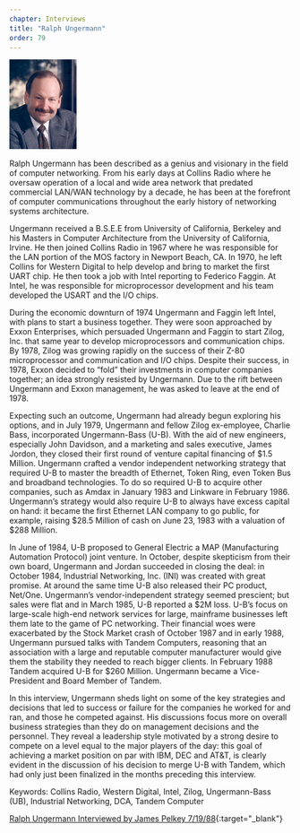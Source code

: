 ```yaml
---
chapter: Interviews
title: "Ralph Ungermann"
order: 79
---
```


![Ralph Ungermann](/assets/img/ralph-ungermann-l.jpg)

Ralph Ungermann has been described as a genius and visionary in the field of computer networking. From his early days at Collins Radio where he oversaw operation of a local and wide area network that predated commercial LAN/WAN technology by a decade, he has been at the forefront of computer communications throughout the early history of networking systems architecture.

Ungermann received a B.S.E.E from University of California, Berkeley and his Masters in Computer Architecture from the University of California, Irvine. He then joined Collins Radio in 1967 where he was responsible for the LAN portion of the MOS factory in Newport Beach, CA. In 1970, he left Collins for Western Digital to help develop and bring to market the first UART chip. He then took a job with Intel reporting to Federico Faggin. At Intel, he was responsible for microprocessor development and his team developed the USART and the I/O chips.

During the economic downturn of 1974 Ungermann and Faggin left Intel, with plans to start a business together.  They were soon approached by Exxon Enterprises, which persuaded Ungermann and Faggin to start Zilog, Inc. that same year to develop microprocessors and communication chips. By 1978, Zilog was growing rapidly on the success of their Z-80 microprocessor and communication and I/O chips. Despite their success, in 1978, Exxon decided to “fold” their investments in computer companies together; an idea strongly resisted by Ungermann.  Due to the rift between Ungermann and Exxon management, he was asked to leave at the end of 1978. 

Expecting such an outcome, Ungermann had already begun exploring his options, and in July 1979, Ungermann and fellow Zilog ex-employee, Charlie Bass, incorporated Ungermann-Bass (U-B). With the aid of new engineers, especially John Davidson, and a marketing and sales executive, James Jordon, they closed their first round of venture capital financing of $1.5 Million.  Ungermann crafted a vendor independent networking strategy that required U-B to master the breadth of Ethernet, Token Ring, even Token Bus and broadband technologies. To do so required U-B to acquire other companies, such as Amdax in January 1983 and Linkware in February 1986. Ungermann’s strategy would also require U-B to always have excess capital on hand: it became the first Ethernet LAN company to go public, for example, raising $28.5 Million of cash on June 23, 1983 with a valuation of $288 Million.

In June of 1984, U-B proposed to General Electric a MAP (Manufacturing Automation Protocol) joint venture.  In October, despite skepticism from their own board, Ungermann and Jordan succeeded in closing the deal: in October 1984, Industrial Networking, Inc. (INI) was created with great promise. At around the same time U-B also released their PC product, Net/One. Ungermann’s vendor-independent strategy seemed prescient; but sales were flat and in March 1985, U-B reported a $2M loss.  U-B’s focus on large-scale high-end network services for large, mainframe businesses left them late to the game of PC networking.  Their financial woes were exacerbated by the Stock Market crash of October 1987 and in early 1988, Ungermann pursued talks with Tandem Computers, reasoning that an association with a large and reputable computer manufacturer would give them the stability they needed to reach bigger clients. In February 1988 Tandem acquired U-B for $260 Million. Ungermann became a Vice-President and Board Member of Tandem.

In this interview, Ungermann sheds light on some of the key strategies and decisions that led to success or failure for the companies he worked for and ran, and those he competed against.   His discussions focus more on overall business strategies than they do on management decisions and the personnel. They reveal a leadership style motivated by a strong desire to compete on a level equal to the major players of the day: this goal of achieving a market position on par with IBM, DEC and AT&T, is clearly evident in the discussion of his decision to merge U-B with Tandem, which had only just been finalized in the months preceding this interview.

Keywords: Collins Radio, Western Digital, Intel, Zilog, Ungermann-Bass (UB), Industrial Networking, DCA, Tandem Computer

[Ralph Ungermann Interviewed by James Pelkey 7/19/88](https://archive.computerhistory.org/resources/access/text/2018/03/102738765-05-01-acc.pdf){:target="_blank"}
